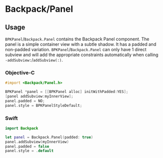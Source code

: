 # Backpack/Panel

## Usage

`BPKPanel`/`Backpack.Panel` contains the Backpack Panel component. The panel is a simple container view with a subtle shadow. It has a padded and non-padded variation. `BPKPanel`/`Backpack.Panel` can only have 1 direct subview and will add the appropriate constraints automatically when calling `-addSubview:`/`addSubview(:)`.

### Objective-C

```objective-c
#import <Backpack/Panel.h>

BPKPanel *panel = [[BPKPanel alloc] initWithPadded:YES];
[panel addSubview:myInnerView];
panel.padded = NO;
panel.style = BPKPanelStyleDefault;
```

### Swift

```swift
import Backpack

let panel = Backpack.Panel(padded: true)
panel.addSubview(myInnerView)
panel.padded = false
panel.style = .default
```
